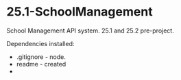 # 25.1-SchoolManagement
School Management API system. 25.1 and 25.2 pre-project.


Dependencies installed:
  - .gitignore - node.
  - readme - created
  - 
